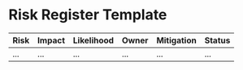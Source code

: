 # Risk Register Template
| Risk | Impact | Likelihood | Owner | Mitigation | Status |
|------|--------|------------|-------|------------|--------|
| ...  | ...    | ...        | ...   | ...        | ...    |
